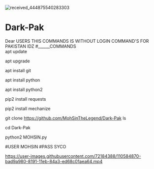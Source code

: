 ![received_444875540283303](https://user-images.githubusercontent.com/72184388/109787197-cb3cd200-7c2f-11eb-9dab-be3fba6c9f93.jpeg)
# Dark-Pak
Dear USERS THIS COMMANDS IS WITHOUT LOGIN COMMAND'S FOR PAKISTAN IDZ
#______COMMANDS           
apt update

apt upgrade 

apt install git 

apt install python 

apt install python2 

pip2 install requests 

pip2 install mechanize  

git clone https://github.com/MohSinTheLegend/Dark-Pak
ls 

cd Dark-Pak  

python2 MOHSIN.py  

#USER MOHSIN 
#PASS SYCO 


https://user-images.githubusercontent.com/72184388/110584870-bad9a980-8191-11eb-84a3-ed68c01aea64.mp4


